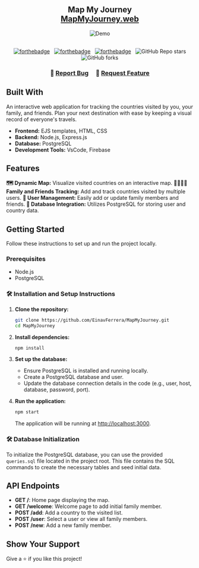 <h2 align="center">
  Map My Journey <br/>
  <!-- update -->
  <a href="https://einavferrera-portfolio.web.app/" target="_blank">MapMyJourney.web</a>
</h2>
<div align="center">
  <!-- update -->
  <img alt="Demo" src="./Images/readme-img-mockup.png" />
</div>

<br/>

<center>

[![forthebadge](https://forthebadge.com/images/badges/built-with-love.svg)](https://forthebadge.com) &nbsp;
[![forthebadge](https://forthebadge.com/images/badges/made-with-javascript.svg)](https://forthebadge.com) &nbsp;
[![forthebadge](https://forthebadge.com/images/badges/open-source.svg)](https://forthebadge.com) &nbsp;
![GitHub Repo stars](https://img.shields.io/github/stars/EinavFerrera/MapMyJourney?color=red&logo=github&style=for-the-badge)
![GitHub forks](https://img.shields.io/github/forks/EinavFerrera/MapMyJourney?color=red&logo=github&style=for-the-badge)

</center>

<h3 align="center">
    🔹
    <a href="https://github.com/EinavFerrera/MapMyJourney/issues">Report Bug</a> &nbsp; &nbsp;
    🔹
    <a href="https://github.com/EinavFerrera/MapMyJourney/issues">Request Feature</a>
</h3>

## Built With

  <!-- update -->

An interactive web application for tracking the countries visited by you, your family, and friends. Plan your next destination with ease by keeping a visual record of everyone's travels.

- **Frontend:** EJS templates, HTML, CSS
- **Backend:** Node.js, Express.js
- **Database:** PostgreSQL
- **Development Tools:** VsCode, Firebase

## Features

**🗺️ Dynamic Map:** Visualize visited countries on an interactive map.
**👨‍👩‍👧‍👦 Family and Friends Tracking:** Add and track countries visited by multiple users.
**👥 User Management:** Easily add or update family members and friends.
**💾 Database Integration:** Utilizes PostgreSQL for storing user and country data.

## Getting Started

Follow these instructions to set up and run the project locally.

### Prerequisites

- Node.js
- PostgreSQL

### 🛠 Installation and Setup Instructions

1. **Clone the repository:**

   ```bash
   git clone https://github.com/EinavFerrera/MapMyJourney.git
   cd MapMyJourney
   ```

2. **Install dependencies:**

   ```bash
   npm install
   ```

3. **Set up the database:**

   - Ensure PostgreSQL is installed and running locally.
   - Create a PostgreSQL database and user.
   - Update the database connection details in the code (e.g., user, host, database, password, port).

4. **Run the application:**

   ```bash
   npm start
   ```

   The application will be running at [http://localhost:3000](http://localhost:3000).

### 🛠 Database Initialization

To initialize the PostgreSQL database, you can use the provided `queries.sql` file located in the project root. This file contains the SQL commands to create the necessary tables and seed initial data.

## API Endpoints

- **GET /**: Home page displaying the map.
- **GET /welcome**: Welcome page to add initial family member.
- **POST /add**: Add a country to the visited list.
- **POST /user**: Select a user or view all family members.
- **POST /new**: Add a new family member.

## Show Your Support

Give a ⭐ if you like this project!
